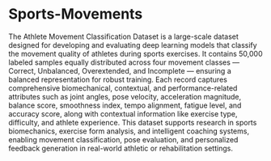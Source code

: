 # Sports-Movements

The Athlete Movement Classification Dataset is a large-scale dataset designed for developing and evaluating deep learning models that classify the movement quality of athletes during sports exercises. It contains 50,000 labeled samples equally distributed across four movement classes — Correct, Unbalanced, Overextended, and Incomplete — ensuring a balanced representation for robust training. Each record captures comprehensive biomechanical, contextual, and performance-related attributes such as joint angles, pose velocity, acceleration magnitude, balance score, smoothness index, tempo alignment, fatigue level, and accuracy score, along with contextual information like exercise type, difficulty, and athlete experience. This dataset supports research in sports biomechanics, exercise form analysis, and intelligent coaching systems, enabling movement classification, pose evaluation, and personalized feedback generation in real-world athletic or rehabilitation settings.
